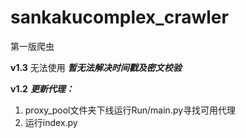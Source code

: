 # sankakucomplex_crawler
第一版爬虫

**v1.3**
无法使用
***暂无法解决时间戳及密文校验***

**v1.2**
***更新代理：***
1. proxy_pool文件夹下线运行Run/main.py寻找可用代理
2. 运行index.py


